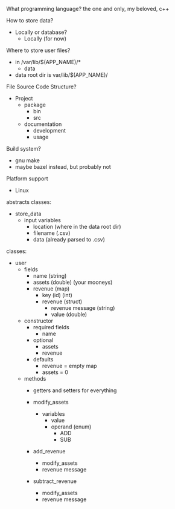 What programming language?
the one and only, my beloved, c++

How to store data?
 - Locally or database?
    - Locally (for now)

Where to store user files?
- in /var/lib/$(APP_NAME)/*
    - data        
- data root dir is var/lib/$(APP_NAME)/

File Source Code Structure?
 - Project
    - package
        - bin
        - src
    - documentation
        - development
        - usage

Build system?
 - gnu make
 - maybe bazel instead, but probably not

Platform support
 - Linux

abstracts classes:
- store_data
    - input variables
        - location (where in the data root dir) 
        - filename (.csv)
        - data (already parsed to .csv)


classes:
- user
    - fields
        - name (string)
        - assets (double) (your mooneys)
        - revenue (map)
            - key (id) (int)
            - revenue (struct)
                - revenue message (string)
                - value (double)
    - constructor
        - required fields
            - name
        - optional
            - assets
            - revenue
        - defaults
            - revenue = empty map
            - assets = 0
    - methods
        - getters and setters for everything
        - modify_assets
            - variables
                - value
                - operand (enum)
                    - ADD
                    - SUB
        - add_revenue
            - modify_assets
            - revenue message

        - subtract_revenue
            - modify_assets
            - revenue message

